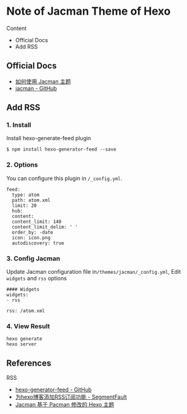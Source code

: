 # Note of Jacman Theme of Hexo

Content

- Official Docs
- Add RSS



## Official Docs

- [如何使用 Jacman 主题](http://jacman.wuchong.me/2014/11/20/how-to-use-jacman/)
- [jacman - GitHub](https://github.com/wuchong/jacman)

## Add RSS

### 1. Install

Install hexo-generate-feed plugin

```
$ npm install hexo-generator-feed --save
```

### 2. Options

You can configure this plugin in `/_config.yml`.

```
feed:
  type: atom
  path: atom.xml
  limit: 20
  hub:
  content:
  content_limit: 140
  content_limit_delim: ' '
  order_by: -date
  icon: icon.png
  autodiscovery: true
```

### 3. Config Jacman 

Update Jacman configuration file in`/themes/jacman/_config.yml`, Edit `widgets` and `rss` options

```
#### Widgets
widgets:
- rss

rss: /atom.xml

```

### 4. View Result

```
hexo generate
hexo server
```



## References

RSS

- [hexo-generator-feed - GitHub](https://github.com/hexojs/hexo-generator-feed)
- [为hexo博客添加RSS订阅功能 - SegmentFault](https://segmentfault.com/a/1190000012647294)
- [Jacman 基于 Pacman 修改的 Hexo 主题](https://wsgzao.github.io/post/hexo-jacman/)

